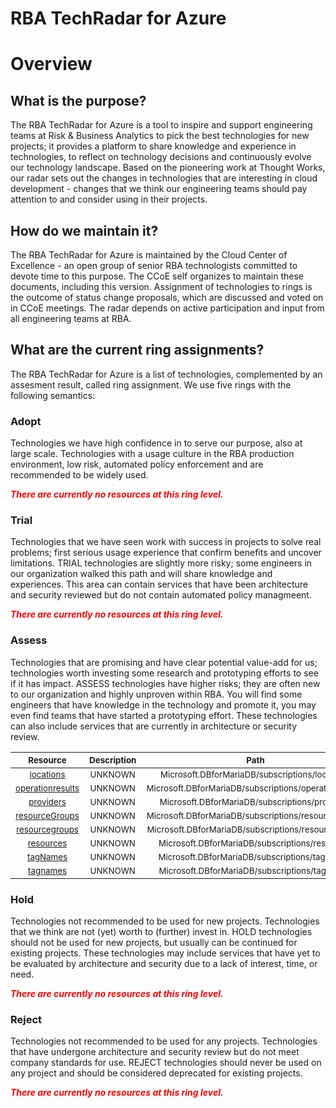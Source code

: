 
RBA TechRadar for Azure
=======================

# Overview

## What is the purpose?


The RBA TechRadar for Azure is a tool to inspire and support engineering teams at Risk & Business Analytics to pick the best technologies for new projects; it provides a platform to share knowledge and experience in technologies, to reflect on technology decisions and continuously evolve our technology landscape.  Based on the pioneering work at Thought Works, our radar sets out the changes in technologies that are interesting in cloud development - changes that we think our engineering teams should pay attention to and consider using in their projects.
## How do we maintain it?


The RBA TechRadar for Azure is maintained by the Cloud Center of Excellence - an open group of senior RBA technologists committed to devote time to this purpose.  The CCoE self organizes to maintain these documents, including this version.  Assignment of technologies to rings is the outcome of status change proposals, which are discussed and voted on in CCoE meetings.  The radar depends on active participation and input from all engineering teams at RBA.
## What are the current ring assignments?


The RBA TechRadar for Azure is a list of technologies, complemented by an assesment result, called ring assignment.  We use five rings with the following semantics:
### Adopt


Technologies we have high confidence in to serve our purpose, also at large scale.  Technologies with a usage culture in the RBA production environment, low risk, automated policy enforcement and are recommended to be widely used.  
  
***<font color="red"> There are currently no resources at this ring level. </font>***
### Trial


Technologies that we have seen work with success in projects to solve real problems;  first serious usage experience that confirm benefits and uncover limitations.  TRIAL technologies are slightly more risky; some engineers in our organization walked this path and will share knowledge and experiences.  This area can contain services that have been architecture and security reviewed but do not contain automated policy managmeent.  
  
***<font color="red"> There are currently no resources at this ring level. </font>***
### Assess


Technologies that are promising and have clear potential value-add for us; technologies worth investing some research and prototyping efforts to see if it has impact.  ASSESS technologies have higher risks;  they are often new to our organization and highly unproven within RBA.  You will find some engineers that have knowledge in the technology and promote it, you may even find teams that have started a prototyping effort.  These technologies can also include services that are currently in architecture or security review.  

|<sub>Resource</sub>|<sub>Description</sub>|<sub>Path</sub>|<sub>Status</sub>|
| :---: | :---: | :---: | :---: |
|<sub>[locations](https://github.com/openrba/python-azure-techradar/tree/master/Microsoft.DBforMariaDB/subscriptions/locations)</sub>|<sub>UNKNOWN</sub>|<sub>Microsoft.DBforMariaDB/subscriptions/locations</sub>|<sub>ASSESS</sub>|
|<sub>[operationresults](https://github.com/openrba/python-azure-techradar/tree/master/Microsoft.DBforMariaDB/subscriptions/operationresults)</sub>|<sub>UNKNOWN</sub>|<sub>Microsoft.DBforMariaDB/subscriptions/operationresults</sub>|<sub>ASSESS</sub>|
|<sub>[providers](https://github.com/openrba/python-azure-techradar/tree/master/Microsoft.DBforMariaDB/subscriptions/providers)</sub>|<sub>UNKNOWN</sub>|<sub>Microsoft.DBforMariaDB/subscriptions/providers</sub>|<sub>ASSESS</sub>|
|<sub>[resourceGroups](https://github.com/openrba/python-azure-techradar/tree/master/Microsoft.DBforMariaDB/subscriptions/resourceGroups)</sub>|<sub>UNKNOWN</sub>|<sub>Microsoft.DBforMariaDB/subscriptions/resourceGroups</sub>|<sub>ASSESS</sub>|
|<sub>[resourcegroups](https://github.com/openrba/python-azure-techradar/tree/master/Microsoft.DBforMariaDB/subscriptions/resourcegroups)</sub>|<sub>UNKNOWN</sub>|<sub>Microsoft.DBforMariaDB/subscriptions/resourcegroups</sub>|<sub>ASSESS</sub>|
|<sub>[resources](https://github.com/openrba/python-azure-techradar/tree/master/Microsoft.DBforMariaDB/subscriptions/resources)</sub>|<sub>UNKNOWN</sub>|<sub>Microsoft.DBforMariaDB/subscriptions/resources</sub>|<sub>ASSESS</sub>|
|<sub>[tagNames](https://github.com/openrba/python-azure-techradar/tree/master/Microsoft.DBforMariaDB/subscriptions/tagNames)</sub>|<sub>UNKNOWN</sub>|<sub>Microsoft.DBforMariaDB/subscriptions/tagNames</sub>|<sub>ASSESS</sub>|
|<sub>[tagnames](https://github.com/openrba/python-azure-techradar/tree/master/Microsoft.DBforMariaDB/subscriptions/tagnames)</sub>|<sub>UNKNOWN</sub>|<sub>Microsoft.DBforMariaDB/subscriptions/tagnames</sub>|<sub>ASSESS</sub>|

### Hold


Technologies not recommended to be used for new projects. Technologies that we think are not (yet) worth to (further) invest in.  HOLD technologies should not be used for new projects, but usually can be continued for existing projects.  These technologies may include services that have yet to be evaluated by architecture and security due to a lack of interest, time, or need.  
  
***<font color="red"> There are currently no resources at this ring level. </font>***
### Reject


Technologies not recommended to be used for any projects. Technologies that have undergone architecture and security review but do not meet company standards for use.  REJECT technologies should never be used on any project and should be considered deprecated for existing projects.  
  
***<font color="red"> There are currently no resources at this ring level. </font>***